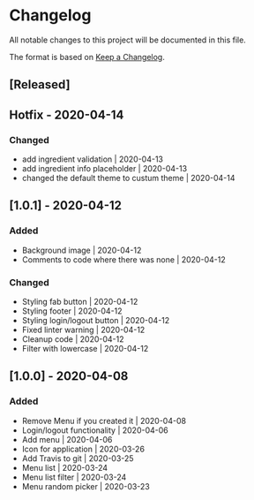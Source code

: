 # Changelog
All notable changes to this project will be documented in this file.

The format is based on [Keep a Changelog](https://keepachangelog.com/en/1.0.0/).
## [Released]
## Hotfix - 2020-04-14
### Changed
 - add ingredient validation | 2020-04-13
 - add ingredient info placeholder | 2020-04-13
 - changed the default theme to custum theme | 2020-04-14

## [1.0.1] - 2020-04-12
### Added
 - Background image | 2020-04-12
 - Comments to code where there was none | 2020-04-12

### Changed
 - Styling fab button | 2020-04-12
 - Styling footer | 2020-04-12
 - Styling login/logout button | 2020-04-12
 - Fixed linter warning | 2020-04-12
 - Cleanup code | 2020-04-12
 - Filter with lowercase | 2020-04-12


## [1.0.0] - 2020-04-08
### Added
 - Remove Menu if you created it | 2020-04-08
 - Login/logout functionality | 2020-04-06
 - Add menu | 2020-04-06
 - Icon for application | 2020-03-26
 - Add Travis to git | 2020-03-25
 - Menu list | 2020-03-24
 - Menu list filter | 2020-03-24
 - Menu random picker | 2020-03-23
